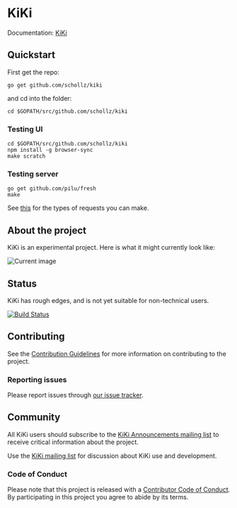 # KiKi

Documentation: [KiKi](https://github.com/schollz/kiki/blob/master/doc/content/overview.md)

## Quickstart

First get the repo:

```
go get github.com/schollz/kiki
```

and cd into the folder:

```
cd $GOPATH/src/github.com/schollz/kiki
```

### Testing UI

```
cd $GOPATH/src/github.com/schollz/kiki
npm install -g browser-sync
make scratch
```

### Testing server

```
go get github.com/pilu/fresh
make
```

See [this](https://github.com/schollz/kiki/blob/master/doc/content/testing.md) for the types of requests you can make.


## About the project

KiKi is an experimental project. Here is what it might currently look like:

![Current image](https://user-images.githubusercontent.com/6550035/34450936-b5dbfb58-ecd5-11e7-839b-fafcbf42edf3.png)

## Status

KiKi has rough edges, and is not yet suitable for non-technical users.

[![Build Status](https://travis-ci.org/schollz/KiKi.svg?branch=master)](https://travis-ci.org/schollz/KiKi)


## Contributing

See the [Contribution Guidelines](CONTRIBUTING.md)
for more information on contributing to the project.


### Reporting issues

Please report issues through
[our issue tracker](https://github.com/KiKi/KiKi/issues).


## Community

All KiKi users should subscribe to the
[KiKi Announcements mailing list](https://groups.google.com/forum/#!forum/KiKi-announce)
to receive critical information about the project.

Use the [KiKi mailing list](https://groups.google.com/forum/#!forum/KiKi)
for discussion about KiKi use and development.


### Code of Conduct

Please note that this project is released with a [Contributor Code of Conduct](CONDUCT.md).
By participating in this project you agree to abide by its terms.
